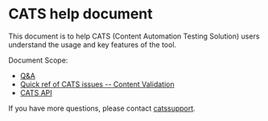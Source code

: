 # CATS help document

This document is to help CATS (Content Automation Testing Solution) users understand the usage and key features of the tool.

Document Scope:
- [Q&A](FAQ.md)
- [Quick ref of CATS issues -- Content Validation](Quick-ref-of-CATS-issues.md)
- [CATS API](https://review.docs.microsoft.com/en-us/csi/quality/content/docs-content-e2e/cats-api?branch=master)

If you have more questions, please contact [catssupport](mailto:catssupport@microsoft.com).


